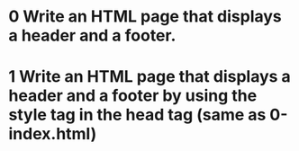 # 0 Write an HTML page that displays a header and a footer.
# 1 Write an HTML page that displays a header and a footer by using the style tag in the head tag (same as 0-index.html)